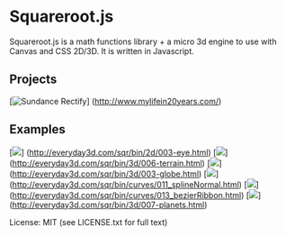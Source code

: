 Squareroot.js
=============

Squareroot.js is a math functions library + a micro 3d engine to use with Canvas and CSS 2D/3D. It is written in Javascript.

## Projects

[![Sundance Rectify](http://www.everyday3d.com/j3d/thumbs/proj_rectify.jpg)]
(http://www.mylifein20years.com/)

## Examples

[![](http://www.everyday3d.com/j3d/thumbs/sqr_eye.jpg)]
(http://everyday3d.com/sqr/bin/2d/003-eye.html)
[![](http://www.everyday3d.com/j3d/thumbs/sqr_terrain.jpg)]
(http://everyday3d.com/sqr/bin/3d/006-terrain.html)
[![](http://www.everyday3d.com/j3d/thumbs/sqr_globe.jpg)]
(http://everyday3d.com/sqr/bin/3d/003-globe.html)
[![](http://www.everyday3d.com/j3d/thumbs/sqr_spline.jpg)]
(http://everyday3d.com/sqr/bin/curves/011_splineNormal.html)
[![](http://www.everyday3d.com/j3d/thumbs/sqr_ribbons.jpg)]
(http://everyday3d.com/sqr/bin/curves/013_bezierRibbon.html)
[![](http://www.everyday3d.com/j3d/thumbs/sqr_planets.jpg)]
(http://everyday3d.com/sqr/bin/3d/007-planets.html)

License: MIT (see LICENSE.txt for full text)